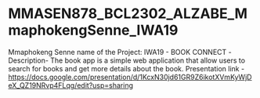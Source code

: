 # MMASEN878_BCL2302_ALZABE_MmaphokengSenne_IWA19
Mmaphokeng Senne
 name of the Project: IWA19 - BOOK CONNECT
-Description- The book app is a simple web application that allow users to search for books and get more details about the book.
 Presentation link - https://docs.google.com/presentation/d/1KcxN30jd61GR9Z6ikotXVmKyWjDeX_QZ19NRvp4FLqg/edit?usp=sharing

